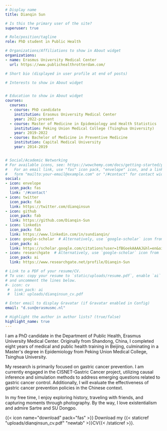 ```yaml
---
# Display name
title: Dianqin Sun

# Is this the primary user of the site?
superuser: true

# Role/position/tagline
role: PhD student in Public Health

# Organizations/Affiliations to show in About widget
organizations:
- name: Erasmus University Medical Center
  url: https://www.publichealthrotterdam.com/

# Short bio (displayed in user profile at end of posts)

# Interests to show in About widget


# Education to show in About widget
courses:
  courses:
  - course: PhD candidate
    institution: Erasmus University Medical Center
    year: 2022-present
  - course: Master of Medicine in Epidemiology and Health Statistics
    institution: Peking Union Medical College (Tsinghua University)
    year: 2019-2022
  - course: Bachelor of Medicine in Preventive Medicine
    institution: Capital Medical University
    year: 2014-2019


# Social/Academic Networking
# For available icons, see: https://wowchemy.com/docs/getting-started/page-builder/#icons
#   For an email link, use "fas" icon pack, "envelope" icon, and a link in the
#   form "mailto:your-email@example.com" or "/#contact" for contact widget.
social:
- icon: envelope
  icon_pack: fas
  link: '/#contact'
- icon: twitter
  icon_pack: fab
  link: https://twitter.com/dianqinsun
- icon: github
  icon_pack: fab
  link: https://github.com/Dianqin-Sun
- icon: linkedin
  icon_pack: fab
  link: https://www.linkedin.com/in/sundianqin/
- icon: google-scholar  # Alternatively, use `google-scholar` icon from `ai` icon pack
  icon_pack: ai
  link: https://scholar.google.com/citations?user=1fBGoekAAAAJ&hl=en&oi=ao
- icon: researchgate  # Alternatively, use `google-scholar` icon from `ai` icon pack
  icon_pack: ai
  link: https://www.researchgate.net/profile/Dianqin-Sun

# Link to a PDF of your resume/CV.
# To use: copy your resume to `static/uploads/resume.pdf`, enable `ai` icons in `params.toml`, 
# and uncomment the lines below.
#- icon: cv
 #  icon_pack: ai
 #  link: uploads/dianqinsun_cv.pdf

# Enter email to display Gravatar (if Gravatar enabled in Config)
email: "d.sun@erasmusmc.nl"

# Highlight the author in author lists? (true/false)
highlight_name: true
---
```


I am a PhD candidate in the Department of Public Health, Erasmus University Medical Center. Originally from Shandong, China, I completed eight years of medical and public health training in Beijing, culminating in a Master's degree in Epidemiology from Peking Union Medical College, Tsinghua University. 

My research is primarily focused on gastric cancer prevention. I am currently engaged in the CISNET-Gastric Cancer project, utilizing causal inference and simulation methods to address emerging questions related to gastric cancer control. Additionally, I will evaluate the effectiveness of gastric cancer prevention policies in the Chinese context. 

In my free time, I enjoy exploring history, traveling with friends, and capturing moments through photography. By the way, I love existentialism and admire Sartre and SU Dongpo.
 
{{< icon name="download" pack="fas" >}} Download my {{< staticref "uploads/dianqinsun_cv.pdf" "newtab" >}}CV{{< /staticref >}}.
